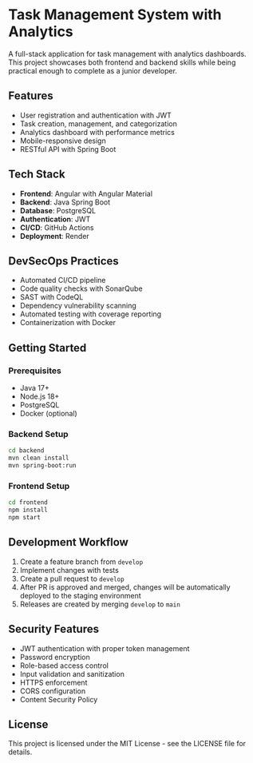 # Task Management System with Analytics

A full-stack application for task management with analytics dashboards.
This project showcases both frontend and backend skills while being practical enough to complete as a junior developer.

## Features

- User registration and authentication with JWT
- Task creation, management, and categorization
- Analytics dashboard with performance metrics
- Mobile-responsive design
- RESTful API with Spring Boot

## Tech Stack

- **Frontend**: Angular with Angular Material
- **Backend**: Java Spring Boot
- **Database**: PostgreSQL
- **Authentication**: JWT
- **CI/CD**: GitHub Actions
- **Deployment**: Render

## DevSecOps Practices

- Automated CI/CD pipeline
- Code quality checks with SonarQube
- SAST with CodeQL
- Dependency vulnerability scanning
- Automated testing with coverage reporting
- Containerization with Docker

## Getting Started

### Prerequisites

- Java 17+
- Node.js 18+
- PostgreSQL
- Docker (optional)

### Backend Setup

```bash
cd backend
mvn clean install
mvn spring-boot:run
```

### Frontend Setup

```bash
cd frontend
npm install
npm start
```

## Development Workflow

1. Create a feature branch from `develop`
2. Implement changes with tests
3. Create a pull request to `develop`
4. After PR is approved and merged, changes will be automatically deployed to the staging environment
5. Releases are created by merging `develop` to `main`

## Security Features

- JWT authentication with proper token management
- Password encryption
- Role-based access control
- Input validation and sanitization
- HTTPS enforcement
- CORS configuration
- Content Security Policy

## License

This project is licensed under the MIT License - see the LICENSE file for details.
